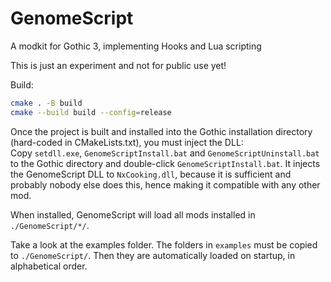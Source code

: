 # GenomeScript
A modkit for Gothic 3, implementing Hooks and Lua scripting

This is just an experiment and not for public use yet!

Build:  
```bash
cmake . -B build
cmake --build build --config=release
```

Once the project is built and installed into the Gothic installation directory (hard-coded in CMakeLists.txt),
you must inject the DLL:  
Copy `setdll.exe`, `GenomeScriptInstall.bat` and `GenomeScriptUninstall.bat` to the Gothic directory 
and double-click `GenomeScriptInstall.bat`. It injects the GenomeScript DLL to `NxCooking.dll`, because it is
sufficient and probably nobody else does this, hence making it compatible with any other mod.

When installed, GenomeScript will load all mods installed in `./GenomeScript/*/`.

Take a look at the examples folder. The folders in `examples` must be copied to `./GenomeScript/`. Then they are automatically loaded on startup, in alphabetical order.